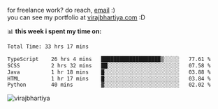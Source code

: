 for freelance work? do reach, [email](mailto:vlbhartiya@gmail.com) :)<br/>
you can see my portfolio at [virajbhartiya.com](https://virajbhartiya.com) :D

📊 **this week i spent my time on:**

<!--START_SECTION:waka-->

```txt
Total Time: 33 hrs 17 mins

TypeScript    26 hrs 4 mins   ███████████████████▒░░░░░   77.61 %
SCSS          2 hrs 32 mins   ██░░░░░░░░░░░░░░░░░░░░░░░   07.58 %
Java          1 hr 18 mins    █░░░░░░░░░░░░░░░░░░░░░░░░   03.88 %
HTML          1 hr 17 mins    █░░░░░░░░░░░░░░░░░░░░░░░░   03.84 %
Python        40 mins         ▓░░░░░░░░░░░░░░░░░░░░░░░░   02.02 %
```

<!--END_SECTION:waka-->

<p align="left"> <img src="https://komarev.com/ghpvc/?username=virajbhartiya&color=blue" alt="virajbhartiya" /> </p>
